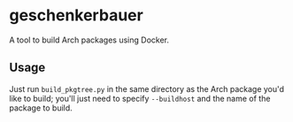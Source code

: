 # geschenkerbauer

A tool to build Arch packages using Docker.

## Usage
Just run `build_pkgtree.py` in the same directory as the Arch package you'd
like to build; you'll just need to specify `--buildhost` and the name of the
package to build.
